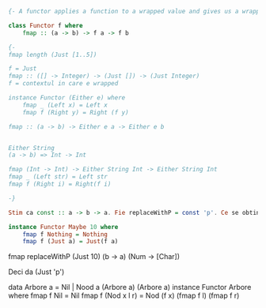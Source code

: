 ```hs
{- A functor applies a function to a wrapped value and gives us a wrapped value back. -}

class Functor f where
    fmap :: (a -> b) -> f a -> f b

{-
fmap length (Just [1..5])

f = Just 
fmap :: ([] -> Integer) -> (Just []) -> (Just Integer)
f = contextul in care e wrapped

instance Functor (Either e) where 
    fmap _ (Left x) = Left x
    fmap f (Right y) = Right (f y)

fmap :: (a -> b) -> Either e a -> Either e b


Either String
(a -> b) => Int -> Int

fmap (Int -> Int) -> Either String Int -> Either String Int
fmap _ (Left str) = Left str
fmap f (Right i) = Right(f i)

-}

Stim ca const :: a -> b -> a. Fie replaceWithP = const 'p'. Ce se obtine dupa fmap replaceWithP (Just 10)?

instance Functor Maybe 10 where
    fmap f Nothing = Nothing
    fmap f (Just a) = Just(f a)
```

fmap replaceWithP (Just 10)
       (b -> a)
      (Num -> [Char])

Deci da (Just 'p')

data Arbore a = Nil | Nood a (Arbore a) (Arbore a)
instance Functor Arbore where 
    fmap f Nil = Nil
    fmap f (Nod x l r) = Nod (f x) (fmap f l) (fmap f r)